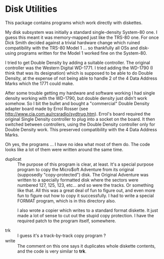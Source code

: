 # Disk Utilities

This package contains programs which work directly with diskettes.

My disk subsystem was initially a standard single-density System-80 one.
I guess this meant it was memory-mapped just like the TRS-80 one. For
once Dick Smith decided against a trivial hardware change which ruined
compatibility with the TRS-80 Model 1 ... so thankfully all OSs and
disk-using programs written for the Model 1 worked fine on the System-80.

I tried to get Double Density by adding a suitable controller. The
original controller was the Western Digital WD-1771. I tried adding
the WD-1790 (I think that was its designation) which is supposed to
be able to do Double Density, at the expense of not being able to
handle 2 of the 4 Data Address Marks which the 1771 could make.

After some trouble getting my hardware and software working I had
single density working with the WD-1790, but double density just
didn't work somehow. So I bit the bullet and bought a "commercial"
Double Density adapter board made by Errol Rosser
(see <a href="http://www.cia.com.au/rcsradio/sydtrug.htm">http://www.cia.com.au/rcsradio/sydtrug.htm</a>).
Errol's board required the original Single Density controller to
plug into a socket on the board. It then switched between controllers,
using the Double Density controller only for Double Density work.
This preserved compatibility with the 4 Data Address Marks.

Oh yes, the programs ... I have no idea what most of them do. The code
looks like a lot of them were written around the same time.


<dl>
 <dt>duplicat</dt>
 <dd>The purpose of this program is clear, at least. It's a special purpose
 program to copy the Micro$oft Adventure from its original (supposedly
 "copy-protected") disk. The Original Adventure was written to a
 specially formatted disk where the sectors were numbered 127, 125, 123,
 etc... and so were the tracks. Or something like that. All this was
 a great deal of fun to figure out, and even more fun to figure out how
 to copy it successfully. I had to write a special FORMAT program, which
 is in this directory also.
 <p>
 I also wrote a copier which writes to a standard format diskette. It
 just made a lot of sense to cut out the stupid copy protection. I
 have the required patch to the program itself, somewhere.
 </p>
 </dd>
 <dt>trk</dt>
 <dd>I guess it's a track-by-track copy program ?</dd>
 <dt>write</dt>
 <dd>The comment on this one says it duplicates whole diskette
 contents, and the code is very similar to <b>trk</b>.</dd>
</dl>
